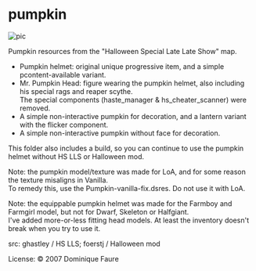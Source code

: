 # pumpkin

![pic](pic.jpg)

Pumpkin resources from the "Halloween Special Late Late Show" map.
- Pumpkin helmet: original unique progressive item, and a simple pcontent-available variant.
- Mr. Pumpkin Head: figure wearing the pumpkin helmet, also including his special rags and reaper scythe.\
  The special components (haste_manager & hs_cheater_scanner) were removed.
- A simple non-interactive pumpkin for decoration, and a lantern variant with the flicker component.
- A simple non-interactive pumpkin without face for decoration.

This folder also includes a build, so you can continue to use the pumpkin helmet without HS LLS or Halloween mod.

Note: the pumpkin model/texture was made for LoA, and for some reason the texture misaligns in Vanilla.\
To remedy this, use the Pumpkin-vanilla-fix.dsres. Do not use it with LoA.

Note: the equippable pumpkin helmet was made for the Farmboy and Farmgirl model, but not for Dwarf, Skeleton or Halfgiant.\
I've added more-or-less fitting head models. At least the inventory doesn't break when you try to use it.

src: ghastley / HS LLS; foerstj / Halloween mod

License: © 2007 Dominique Faure
